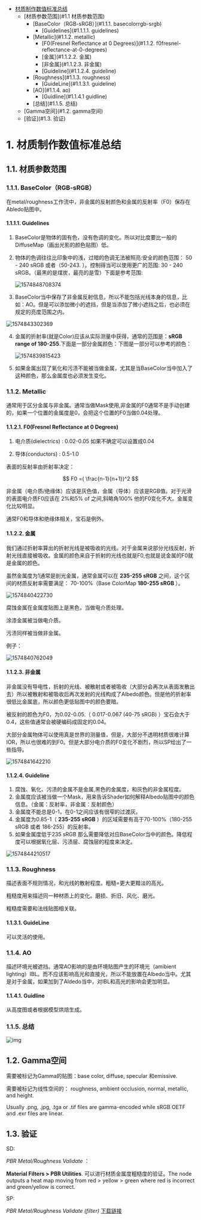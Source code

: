 <!-- TOC -->

- [材质制作数值标准总结](#1.材质制作数值标准总结)
    - [材质参数范围](#1.1 材质参数范围)
        - [BaseColor（RGB-sRGB）](#1.1.1. basecolorrgb-srgb)
            - [Guidelines](#1.1.1.1. guidelines)
        - [Metallic](#1.1.2. metallic)
            - [F0(Fresnel Reflectance at 0 Degrees)](#1.1.2. f0fresnel-reflectance-at-0-degrees)
            - [金属](#1.1.2.2. 金属)
            - [非金属](#1.1.2.3. 非金属)
            - [Guideline](#1.1.2.4. guideline)
        - [Roughness](#1.1.3. roughness)
            - [GuideLine](#1.1.3.1. guideline)
        - [AO](#1.1.4. ao)
            - [Guidline](#1.1.4.1 guidline)
        - [总结](#1.1.5. 总结)
    - [Gamma空间](#1.2. gamma空间)
    - [验证](#1.3. 验证)

<!-- /TOC -->

# 1. 材质制作数值标准总结

## 1.1. 材质参数范围

### 1.1.1. BaseColor（RGB-sRGB）

在metal/roughness工作流中，非金属的反射颜色和金属的反射率（F0）保存在Abledo贴图中。

#### 1.1.1.1. Guidelines

1.  BaseColor是物体的固有色，没有色调的变化。所以对比度要比一般的DiffuseMap（画出光影的颜色贴图）低。

2.  物体的色调往往比印象中的浅，过暗的色调无法被照亮:安全的颜色范围： 50 - 240 sRGB 或者（50-243. ）。控制得当可以使用更广的范围:  30 - 240 sRGB。（最黑的是煤炭，最亮的是雪）下面是参考范围:

    ![1574848708374](材质制作数值标准总结/1574848708374.png)

3.  BaseColor当中保存了非金属反射信息，所以不能包括光线本身的信息，比如：AO。但是可以添加微小的遮挡，但是当添加了微小遮挡之后，也必须在规定的亮度范围之内。

![1574843302369](材质制作数值标准总结/1574843302369.png)

4.  金属的折射率(就是Color)应该从实际测量中获得，通常的范围是：**sRGB range of 180-255**.下面是一部分金属颜色：下图是一部分可以参考的颜色：

    ![1574839815423](材质制作数值标准总结/1574839815423.png)

5.  如果金属出现了氧化和污渍不能被当做金属，尤其是当BaseColor当中加入了这种颜色，那么金属度也必须发生变化。

### 1.1.2. Metallic

通常用于区分金属与非金属。通常当做Mask使用,非金属的F0通常不是手动创建的，如果一个位置的金属度是0，会把这个位置的F0当做0.04处理。

#### 1.1.2.1. F0(Fresnel Reflectance at 0 Degrees)

1.  电介质(dielectrics)  :  0.02-0.05  如果不确定可以设置成0.04

2.  导体(conductors) :  0.5-1.0   

表面的反射率由折射率决定：

$$ F0 =( \frac{n-1}{n+1})^2 $$

非金属（电介质/绝缘体）应该是灰色值，金属（导体）应该是RGB值。对于光滑的表面电介质F0应该在 2%和5% of 之间,斜略角100%  他的F0变化不大。金属变化比较明显。

通常F0和导体和绝缘体相关，宝石是例外。



#### 1.1.2.2. 金属

我们通过折射率算出的折射光线是被吸收的光线。对于金属来说部分光线反射，折射光线直接被吸收。金属的颜色来自于折射的光线也就是F0,也就是说金属的F0就是金属的颜色。

虽然金属度为1通常是剖光金属，通常金属可以在 **235-255 sRGB** 之间，这个区间的材质反射率需要满足： 70-100%（Base ColorMap **180-255 sRGB** ）。

![1574840422730](材质制作数值标准总结/1574840422730.png)

腐蚀金属在金属度贴图上是黑色，当做电介质处理。

涂漆金属被当做电介质。

污渍同样被当做非金属。

例子：

![1574840762049](材质制作数值标准总结/1574840762049.png)

#### 1.1.2.3. 非金属

非金属没有导电性，折射的光线、被散射或者被吸收（大部分会再次从表面发散出去）所以被散射和被吸收后再次发射的光线构成了Albedo颜色。但是他的折射率很低比金属底，所以颜色更低贴图中的颜色要暗。

被反射的颜色为F0，为0.02-0.05.（ 0.017-0.067 (40-75 sRGB) ）宝石会大于0.4，这些值通常会被硬编码成固定的0.04。

大部分金属物体可以使用真是世界的测量值，但是，大部分不透明材质很难计算IOR，所以也很难的到F0。但是大部分电介质的F0变化不剧烈，所以SP给出了一些指导。

![1574841642210](材质制作数值标准总结/1574841642210.png)

#### 1.1.2.4. Guideline

1.  腐蚀、氧化、污渍的金属不是金属,黑色的金属度，和灰色的非金属程度。
2.  金属度应该被当做一个Mask，用来告诉Shader如何解释Albedo贴图中的颜色信息。（金属：反射率，非金属：反射颜色）
3.  金属度不能总是0-1，在0-1之间应该有很窄的过渡灰。
4.  金属度为0.85-1（ **235-255 sRGB** ）的区域需要有高于70-100%（180-255 sRGB 或者 186-255）的反射率。
5.  如果金属度低于235 sRGB 那么需要降低对应BaseColor当中的颜色。降低程度可以根据氧化层、污渍层、腐蚀层的程度来决定。

![1574844210517](材质制作数值标准总结/1574844210517.png)

### 1.1.3. Roughness

描述表面不规则情况，和光线的散射程度。粗糙=更大更黯淡的高光。

粗糙度用来描述同一种材质上的变化。磨损、折旧、风化、磨光。

粗糙度需要和法线贴图相关联。

#### 1.1.3.1. GuideLine

可以灵活的使用。

### 1.1.4. AO

描述环境光被遮挡。通常AO影响的是由环境贴图产生的环境光（amibient lighting）IBL。而不应该影响高光和直接光，所以不能放置在Albedo当中。尤其是对于金属，如果加到了Aldedo当中，对IBL和高光的影响会更加明显。

#### 1.1.4.1. Guidline

从高度图或者根据模型烘焙生成。

### 1.1.5. 总结

![img](材质制作数值标准总结/79369760-f4dd-4823-b2de-64a54e85ff8e.png)

## 1.2. Gamma空间

需要被标记为Gamma的贴图：base color, diffuse, specular 和emissive. 

需要被标记为线性空间的： roughness, ambient occlusion, normal, metallic, and height.

 Usually .png, .jpg, .tga or .tif files are gamma-encoded while sRGB OETF and .exr files are linear.

## 1.3. 验证

SD:

*PBR Metal/Roughness Validate* ：

**Material Filters > PBR Utilities**. 可以进行材质金属度粗糙度的验证。The node outputs a heat map moving from red > yellow > green where red is incorrect and green/yellow is correct.

SP:

*PBR Metal/Roughness Validate (filter)* [下载链接](https://share.allegorithmic.com/libraries/824The)

